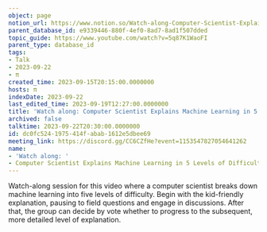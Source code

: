 ```yaml
---
object: page
notion_url: https://www.notion.so/Watch-along-Computer-Scientist-Explains-Machine-Learning-in-5-Levels-of-Difficulty-WIRED-dc0fc5241975414fabab1612e5dbee69
parent_database_id: e9339446-880f-4ef0-8ad7-8ad1f507dded
topic_guide: https://www.youtube.com/watch?v=5q87K1WaoFI
parent_type: database_id
tags:
- Talk
- 2023-09-22
- π
created_time: 2023-09-15T20:15:00.0000000
hosts: π
indexDate: 2023-09-22
last_edited_time: 2023-09-19T12:27:00.0000000
title: 'Watch along: Computer Scientist Explains Machine Learning in 5 Levels of Difficulty | WIRED'
archived: false
talktime: 2023-09-22T20:30:00.0000000
id: dc0fc524-1975-414f-abab-1612e5dbee69
meeting_link: https://discord.gg/CC6CZfHe?event=1153547827054641262
name:
- 'Watch along: '
- Computer Scientist Explains Machine Learning in 5 Levels of Difficulty | WIRED
---
```



Watch-along session for this video where a computer scientist breaks down machine learning into five levels of difficulty.
Begin with the kid-friendly explanation, pausing to field questions and engage in discussions. After that, the group can decide by vote whether to progress to the subsequent, more detailed level of explanation.

























